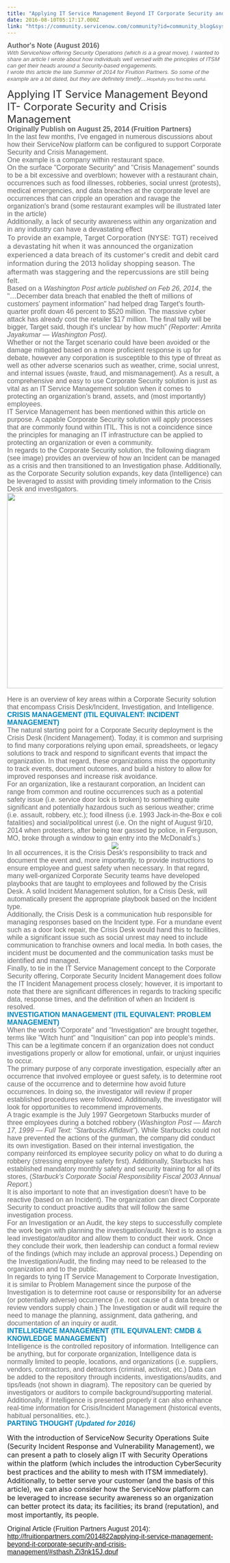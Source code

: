 ```yaml
---
title: "Applying IT Service Management Beyond IT Corporate Security and Crisis Management"
date: 2016-08-10T05:17:17.000Z
link: "https://community.servicenow.com/community?id=community_blog&sys_id=9b5c6aa1dbd0dbc01dcaf3231f96193d"
---
```

<p style="margin-top: auto; margin-bottom: auto; background: white;"><span style="color: #646464; font-size: 12.0pt; font-family: 'Helvetica',sans-serif;"><strong>Author's Note (August 2016) </strong></span></p><p style="margin-top: auto; margin-bottom: auto; background: white;"><span style="color: #646464; font-size: 10pt; font-family: Helvetica, sans-serif;"><em>With ServiceNow offering Security Operations (which is a a great move), I wanted to share an article I wrote about how individuals well versed with the principles of ITSM can get their heads around a Security-based engagements.</em></span></p><p style="margin-top: auto; margin-bottom: auto; background: white;"></p><p style="margin-top: auto; margin-bottom: auto; background: white;"><span style="color: #646464; font-size: 10pt; font-family: Helvetica, sans-serif;"><em>I wrote this article the late Summer of 2014 for Fruition Partners. So some of the example are a bit dated, but they are definitely tim</em></span><span style="color: #646464; font-family: Helvetica, sans-serif;"><em>ely....</em></span><span style="color: #646464; font-size: 8pt; font-family: Helvetica, sans-serif;">Hopefully you find this useful. </span></p><p></p><p style="margin-top: auto; margin-bottom: auto; background: white;"><span style="font-size: 18pt; color: #303030;">Applying IT Service Management Beyond IT- Corporate Security and Crisis Management</span></p><p style="margin-top: auto; margin-bottom: auto; background: white;"><span style="font-size: 12.0pt; font-family: 'Helvetica',sans-serif; color: #646464;"><strong>Originally Publish on August 25, 2014 (Fruition Partners)</strong></span></p><p style="margin-top: auto; margin-bottom: auto; background: white;"></p><p style="margin-top: auto; margin-bottom: auto; background: white;"><span style="font-size: 12.0pt; font-family: 'Helvetica',sans-serif; color: #646464;">In the last few months, I've engaged in numerous discussions about how their ServiceNow platform can be configured to support Corporate Security and Crisis Management.</span></p><p style="margin-top: auto; margin-bottom: auto; background: white;"></p><p style="margin-top: auto; margin-bottom: auto; background: white;"><span style="font-size: 12.0pt; font-family: 'Helvetica',sans-serif; color: #646464;">One example is a company within restaurant space. </span></p><p style="margin-top: auto; margin-bottom: auto; background: white;"></p><p style="margin-top: auto; margin-bottom: auto; background: white;"><span style="font-size: 12.0pt; font-family: 'Helvetica',sans-serif; color: #646464;">On the surface "Corporate Security" and "Crisis Management" sounds to be a bit excessive and overblown; however with a restaurant chain, occurrences such as food illnesses, robberies, social unrest (protests), medical emergencies, and data breaches at the corporate level are occurrences that can cripple an operation and ravage the organization's brand (some <span style="color: #646464; font-family: Helvetica, sans-serif; font-size: 16px;">restaurant examples will be illustrated later in the article) </span></span></p><p style="margin-top: auto; margin-bottom: auto; background: white;"></p><p style="margin-top: auto; margin-bottom: auto; background: white;"><span style="font-size: 12.0pt; font-family: 'Helvetica',sans-serif; color: #646464;"><span style="font-family: 'Helvetica',sans-serif; color: #646464; background: white;">Additionally, a lack of security awareness within any organization and in any industry can have a devastating effect </span> </span></p><p style="margin-top: auto; margin-bottom: auto; background: white;"></p><p style="margin-top: auto; margin-bottom: auto; background: white;"><span style="font-size: 12pt; color: #646464;">To provide an example, Target Corporation (NYSE: TGT) received a devastating hit when it was announced the organization experienced a data breach of its customer's credit and debit card information during the 2013 holiday shopping season. </span><span style="font-size: 12pt; color: #646464;">The aftermath was staggering and the repercussions are still being felt.</span></p><p style="margin-top: auto; margin-bottom: auto; background: white;"><span style="font-size: 12.0pt; font-family: 'Helvetica',sans-serif; color: #646464;">Based on a <em>Washington Post article published on Feb 26, 2014</em>, the "…December data breach that enabled the theft of millions of customers' payment information" had helped drag Target's fourth-quarter profit down 46 percent to $520 million. The massive cyber attack has already cost the retailer $17 million. The final tally will be bigger, Target said, though it's unclear by how much" <em>(Reporter: Amrita Jayakumar — Washington Post).</em></span></p><p style="margin-top: auto; margin-bottom: auto; background: white;"></p><p style="margin-top: auto; margin-bottom: auto; background: white;"><span style="font-size: 12.0pt; font-family: 'Helvetica',sans-serif; color: #646464;">Whether or not the Target scenario could have been avoided or the damage mitigated based on a more proficient response is up for debate, however any corporation is susceptible to this type of threat as well as other adverse scenarios such as weather, crime, social unrest, and internal issues (waste, fraud, and mismanagement). As a result, a comprehensive and easy to use Corporate Security solution is just as vital as an IT Service Management solution when it comes to protecting an organization's brand, assets, and (most importantly) employees.</span></p><p style="margin-top: auto; margin-bottom: auto; background: white;"></p><p style="margin-top: auto; margin-bottom: auto; background: white;"><span style="font-size: 12.0pt; font-family: 'Helvetica',sans-serif; color: #646464;">IT Service Management has been mentioned within this article on purpose. A capable Corporate Security solution will apply processes that are commonly found within ITIL. This is not a coincidence since the principles for managing an IT infrastructure can be applied to protecting an organization or even a community.</span></p><p style="margin-top: auto; margin-bottom: auto; background: white;"></p><p style="margin-top: auto; margin-bottom: auto; background: white;"><span style="font-size: 12.0pt; font-family: 'Helvetica',sans-serif; color: #646464;">In regards to the Corporate Security solution, the following diagram (see image) provides an overview of how an Incident can be managed as a crisis and then transitioned to an Investigation phase. Additionally, as the Corporate Security solution expands, key data (Intelligence) can be leveraged to assist with providing timely information to the Crisis Desk and investigators.</span></p><p style="margin-top: auto; margin-bottom: auto; background: white;"></p><p style="margin-top: auto; margin-bottom: auto; text-align: center; background: white;"><span style="font-size: 12.0pt; font-family: 'Helvetica',sans-serif; color: #646464;"><img   class="image-1 jive-image" height="456" src="065b3c8adb1097049c9ffb651f96191b.iix" style="width: 729px; height: 455.997px;" width="729"/></span></p><p style="margin-top: auto; margin-bottom: auto; background: white;"><span>   </span></p><p style="margin-top: auto; margin-bottom: auto; background: white;"><span style="font-size: 12.0pt; font-family: 'Helvetica',sans-serif; color: #646464;">Here is an overview of key areas within a Corporate Security solution that encompass Crisis Desk/Incident, Investigation, and Intelligence.</span></p><p style="margin-top: auto; margin-bottom: auto; background: white;"></p><p style="margin-top: auto; margin-bottom: auto; background: white;"><span style="color: #0086bf; font-size: 12.0pt; font-family: 'Helvetica',sans-serif;"><strong>CRISIS MANAGEMENT (ITIL EQUIVALENT: INCIDENT MANAGEMENT)</strong></span></p><p style="margin-top: auto; margin-bottom: auto; background: white;"><span style="font-size: 12.0pt; font-family: 'Helvetica',sans-serif; color: #646464;">The natural starting point for a Corporate Security deployment is the Crisis Desk (Incident Management). Today, it is common and surprising to find many corporations relying upon email, spreadsheets, or legacy solutions to track and respond to significant events that impact the organization. In that regard, these organizations miss the opportunity to track events, document outcomes, and build a history to allow for improved responses and increase risk avoidance.</span></p><p style="margin-top: auto; margin-bottom: auto; background: white;"></p><p style="margin-top: auto; margin-bottom: auto; background: white;"><span style="font-size: 12.0pt; font-family: 'Helvetica',sans-serif; color: #646464;">For an organization, like a restaurant corporation, an Incident can range from common and routine occurrences such as a potential safety issue (i.e. service door lock is broken) to something quite significant and potentially hazardous such as serious weather; crime (i.e. assault, robbery, etc.); food illness (i.e. 1993 Jack-in-the-Box e coli fatalities) and social/political unrest (i.e. On the night of August 9/10, 2014 when protesters, after being tear gassed by police, in Ferguson, MO, broke through a window to gain entry into the McDonald's.)</span></p><p style="margin-top: auto; margin-bottom: auto; text-align: center; background: white;"><img   class="image-2 jive-image" src="338cd40adbd81f048c8ef4621f961959.iix" style="max-width: 1200px; max-height: 900px;"/></p><p style="margin-top: auto; margin-bottom: auto; background: white;"></p><p style="margin-top: auto; margin-bottom: auto; background: white;"><span style="font-size: 12.0pt; font-family: 'Helvetica',sans-serif; color: #646464;">In all occurrences, it is the Crisis Desk's responsibility to track and document the event and, more importantly, to provide instructions to ensure employee and guest safety when necessary. In that regard, many well-organized Corporate Security teams have developed playbooks that are taught to employees and followed by the Crisis Desk. A solid Incident Management solution, for a Crisis Desk, will automatically present the appropriate playbook based on the Incident type.</span></p><p style="margin-top: auto; margin-bottom: auto; background: white;"></p><p style="margin-top: auto; margin-bottom: auto; background: white;"><span style="font-size: 12.0pt; font-family: 'Helvetica',sans-serif; color: #646464;">Additionally, the Crisis Desk is a communication hub responsible for managing responses based on the Incident type. For a mundane event such as a door lock repair, the Crisis Desk would hand this to facilities, while a significant issue such as social unrest may need to include communication to franchise owners and local media. In both cases, the incident must be documented and the communication tasks must be identified and managed.</span></p><p style="margin-top: auto; margin-bottom: auto; background: white;"></p><p style="margin-top: auto; margin-bottom: auto; background: white;"><span style="font-size: 12.0pt; font-family: 'Helvetica',sans-serif; color: #646464;">Finally, to tie in the IT Service Management concept to the Corporate Security offering, Corporate Security Incident Management does follow the IT Incident Management process closely; however, it is important to note that there are significant differences in regards to tracking specific data, response times, and the definition of when an Incident is resolved.</span></p><p style="margin-top: auto; margin-bottom: auto; background: white;"></p><p style="margin-top: auto; margin-bottom: auto; background: white;"><span style="color: #0086bf; font-size: 12.0pt; font-family: 'Helvetica',sans-serif;"><strong>INVESTIGATION MANAGEMENT (ITIL EQUIVALENT: PROBLEM MANAGEMENT)</strong></span></p><p style="margin-top: auto; margin-bottom: auto; background: white;"><span style="font-size: 12.0pt; font-family: 'Helvetica',sans-serif; color: #646464;">When the words "Corporate" and "Investigation" are brought together, terms like "Witch hunt" and "Inquisition" can pop into people's minds. This can be a legitimate concern if an organization does not conduct investigations properly or allow for emotional, unfair, or unjust inquiries to occur.</span></p><p style="margin-top: auto; margin-bottom: auto; background: white;"></p><p style="margin-top: auto; margin-bottom: auto; background: white;"><span style="font-size: 12.0pt; font-family: 'Helvetica',sans-serif; color: #646464;">The primary purpose of any corporate investigation, especially after an occurrence that involved employee or guest safety, is to determine root cause of the occurrence and to determine how avoid future occurrences. In doing so, the investigator will review if proper established procedures were followed. Additionally, the investigator will look for opportunities to recommend improvements.</span></p><p style="margin-top: auto; margin-bottom: auto; background: white;"></p><p style="margin-top: auto; margin-bottom: auto; background: white;"><span style="font-size: 12.0pt; font-family: 'Helvetica',sans-serif; color: #646464;">A tragic example is the July 1997 Georgetown Starbucks murder of three employees during a botched robbery (<em>Washington Post — March 17, 1999 — Full Text: "Starbucks Affidavit"</em>). While Starbucks could not have prevented the actions of the gunman, the company did conduct its own investigation. Based on their internal investigation, the company reinforced its employee security policy on what to do during a robbery (stressing employee safety first). Additionally, Starbucks has established mandatory monthly safety and security training for all of its stores, (<em>Starbuck's Corporate Social Responsibility Fiscal 2003 Annual Report.</em>)</span></p><p style="margin-top: auto; margin-bottom: auto; background: white;"></p><p style="margin-top: auto; margin-bottom: auto; background: white;"><span style="font-size: 12.0pt; font-family: 'Helvetica',sans-serif; color: #646464;">It is also important to note that an investigation doesn't have to be reactive (based on an Incident). The organization can direct Corporate Security to conduct proactive audits that will follow the same investigation process.</span></p><p style="margin-top: auto; margin-bottom: auto; background: white;"></p><p style="margin-top: auto; margin-bottom: auto; background: white;"><span style="font-size: 12.0pt; font-family: 'Helvetica',sans-serif; color: #646464;">For an Investigation or an Audit, the key steps to successfully complete the work begin with planning the investigation/audit. Next is to assign a lead investigator/auditor and allow them to conduct their work. Once they conclude their work, then leadership can conduct a formal review of the findings (which may include an approval process.) Depending on the Investigation/Audit, the finding may need to be released to the organization and to the public.</span></p><p style="margin-top: auto; margin-bottom: auto; background: white;"></p><p style="margin-top: auto; margin-bottom: auto; background: white;"><span style="font-size: 12.0pt; font-family: 'Helvetica',sans-serif; color: #646464;">In regards to tying IT Service Management to Corporate Investigation, it is similar to Problem Management since the purpose of the Investigation is to determine root cause or responsibility for an adverse (or potentially adverse) occurrence (i.e. root cause of a data breach or review vendors supply chain.) The Investigation or audit will require the need to manage the planning, assignment, data gathering, and documentation of an inquiry or audit.</span></p><p style="margin-top: auto; margin-bottom: auto; background: white;"></p><p style="margin-top: auto; margin-bottom: auto; background: white;"><span style="color: #0086bf; font-size: 12.0pt; font-family: 'Helvetica',sans-serif;"><strong>INTELLIGENCE MANAGEMENT (ITIL EQUIVALENT: CMDB &amp; KNOWLEDGE MANAGEMENT)</strong></span></p><p style="margin-top: auto; margin-bottom: auto; background: white;"><span style="font-size: 12.0pt; font-family: 'Helvetica',sans-serif; color: #646464;">Intelligence is the controlled repository of information. Intelligence can be anything, but for corporate organization, Intelligence data is normally limited to people, locations, and organizations (i.e. suppliers, vendors, contractors, and detractors (criminal, activist, etc.) Data can be added to the repository through incidents, investigations/audits, and tips/leads (not shown in diagram). The repository can be queried by investigators or auditors to compile background/supporting material. Additionally, if Intelligence is presented properly it can also enhance real-time information for Crisis/Incident Management (historical events, habitual personalities, etc.).</span></p><p style="margin-top: auto; margin-bottom: auto; background: white;"></p><p style="margin-top: auto; margin-bottom: auto; background: white;"><span style="color: #0086bf; font-size: 12.0pt; font-family: 'Helvetica',sans-serif;"><strong>PARTING THOUGHT <em>(Updated for 2016) </em></strong></span></p><p><span style="font-size: 12pt;">With the introduction of ServiceNow Security Operations Suite (Security Incident Response and Vulnerability Management), we can present a path to closely align IT with Security Operations within the platform (which includes the introduction CyberSecurity best practices and the ability to mesh with ITSM immediately). Additionally, to better serve your customer (and the basis of this article), we can also consider how the ServiceNow platform can be leveraged to increase security awareness so an organization can better protect its data; its facilities; its brand (reputation), and most importantly, its people. </span></p><p></p><p><span style="font-size: 12.0pt; font-family: 'Helvetica',sans-serif; color: #222222; background: white;">Original Article (Fruition Partners August 2014):<span style="font-size: 12.0pt; font-family: 'Helvetica',sans-serif; color: #222222; background: white;"> <a title="uitionpartners.com/2014822applying-it-service-management-beyond-it-corporate-security-and-crisis-management/#sthash.Zi3nk15J.dpuf" href="http://fruitionpartners.com/2014822applying-it-service-management-beyond-it-corporate-security-and-crisis-management/#sthash.Zi3nk15J.dpuf">http://fruitionpartners.com/2014822applying-it-service-management-beyond-it-corporate-security-and-crisis-management/#sthash.Zi3nk15J.dpuf</a></span></span></p>